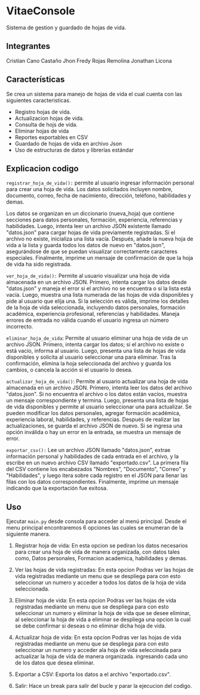 # VitaeConsole

Sistema de gestion y guardado de hojas de vida.

## Integrantes
Cristian Cano Castaño
Jhon Fredy Rojas Remolina
Jonathan Licona

## Características
Se crea un sistema para manejo de hojas de vida el cual cuenta con las siguientes caracteristicas.

- Registro hojas de vida.
- Actualizacion hojas de vida.
- Consulta de hojs de vida.
- Eliminar hojas de vida
- Reportes exportables en CSV
- Guardado de hojas de vida en archivo Json
- Uso de estructuras de datos y librerías estándar

## Explicacion codigo

`registrar_hoja_de_vida():`
permite al usuario ingresar información personal para crear una hoja de vida. Los datos solicitados incluyen nombre, documento, correo, fecha de nacimiento, dirección, teléfono, habilidades y demas. 

Los datos se organizan en un diccionario (nueva_hoja) que contiene secciones para datos personales, formación, experiencia, referencias y habilidades.
Luego, intenta leer un archivo JSON existente llamado "datos.json" para cargar hojas de vida previamente registradas. Si el archivo no existe, inicializa una lista vacía. Después, añade la nueva hoja de vida a la lista y guarda todos los datos de nuevo en "datos.json", asegurándose de que se puedan visualizar correctamente caracteres especiales. Finalmente, imprime un mensaje de confirmación de que la hoja de vida ha sido registrada.

`ver_hoja_de_vida():`
Permite al usuario visualizar una hoja de vida almacenada en un archivo JSON. Primero, intenta cargar los datos desde "datos.json" y maneja el error si el archivo no se encuentra o si la lista está vacía. Luego, muestra una lista numerada de las hojas de vida disponibles y pide al usuario que elija una. Si la selección es válida, imprime los detalles de la hoja de vida seleccionada, incluyendo datos personales, formación académica, experiencia profesional, referencias y habilidades. Maneja errores de entrada no válida cuando el usuario ingresa un número incorrecto.

`eliminar_hoja_de_vida`:
Permite al usuario eliminar una hoja de vida de un archivo JSON. Primero, intenta cargar los datos; si el archivo no existe o está vacío, informa al usuario. Luego, presenta una lista de hojas de vida disponibles y solicita al usuario seleccionar una para eliminar. Tras la confirmación, elimina la hoja seleccionada del archivo y guarda los cambios, o cancela la acción si el usuario lo desea.

`actualizar_hoja_de_vida()`:
Permite al usuario actualizar una hoja de vida almacenada en un archivo JSON. Primero, intenta leer los datos del archivo "datos.json". Si no encuentra el archivo o los datos están vacíos, muestra un mensaje correspondiente y termina. Luego, presenta una lista de hojas de vida disponibles y permite al usuario seleccionar una para actualizar. Se pueden modificar los datos personales, agregar formación académica, experiencia laboral, habilidades, y referencias. Después de realizar las actualizaciones, se guarda el archivo JSON de nuevo. Si se ingresa una opción inválida o hay un error en la entrada, se muestra un mensaje de error.

`exportar_csv():`
Lee un archivo JSON llamado "datos.json", extrae información personal y habilidades de cada entrada en el archivo, y la escribe en un nuevo archivo CSV llamado "exportado.csv". La primera fila del CSV contiene los encabezados "Nombres", "Documento", "Correo" y "Habilidades", y luego itera sobre cada registro en el JSON para llenar las filas con los datos correspondientes. Finalmente, imprime un mensaje indicando que la exportación fue exitosa.

## Uso
Ejecutar `main.py` desde consola para acceder al menú principal.
Desde el menu principal encontraremos 6 opciones las cuales se enumeran de la siguiente manera.

1. Registrar hoja de vida: En esta opcion se pediran los datos necesarios para crear una hoja de vida de manera organizada, con datos tales como, Datos personales, Formacion academica, habilidades y demas.

2. Ver las hojas de vida registradas: En esta opcion Podras ver las hojas de vida registradas mediante un menu que se despliega  para con esto seleccionar un numero y acceder a todos los datos de la hoja de vida seleccionada.

3. Eliminar hoja de vida: En esta opcion Podras ver las hojas de vida registradas mediante un menu que se despliega  para con esto seleccionar un numero y eliminar la hoja de vida que se desee eliminar, al seleccionar la hoja de vida a eliminar se despliega una opcion la cual se debe confirmar si deseas o no eliminar dicha hoja de vida.

4. Actualizar hoja de vida: En esta opcion Podras ver las hojas de vida registradas mediante un menu que se despliega  para con esto seleccionar un numero y acceder ala hoja de vida seleccinada para actualizar la hoja de vida de manera organizada. ingresando cada uno de los datos que desea eliminar.

5. Exportar a CSV: Exporta los datos a el archivo "exportado.csv".

6. Salir: Hace un break para salir del bucle y parar la ejecucion del codigo.